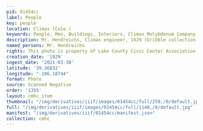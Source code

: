 ```yaml
---
pid: 01454cc
label: People
key: people
location: Climax (Colo.)
keywords: People, Men, Buildings, Interiors, Climax Molybdenum Company
description: Mr. Hendreichs, Climax engineer, 1929 (Gribble collection)
named_persons: Mr. Hendreichs
rights: This photo is property of Lake County Civic Center Association.
creation_date: '1929'
ingest_date: '2021-03-30'
latitude: '39.36832'
longitude: "-106.18744"
format: Photo
source: Scanned Negative
order: '1355'
layout: cmhc_item
thumbnail: "/img/derivatives/iiif/images/01454cc/full/250,/0/default.jpg"
full: "/img/derivatives/iiif/images/01454cc/full/1140,/0/default.jpg"
manifest: "/img/derivatives/iiif/01454cc/manifest.json"
collection: cmhc
---
```

